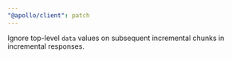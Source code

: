 ```yaml
---
"@apollo/client": patch
---
```


Ignore top-level `data` values on subsequent incremental chunks in incremental responses.
